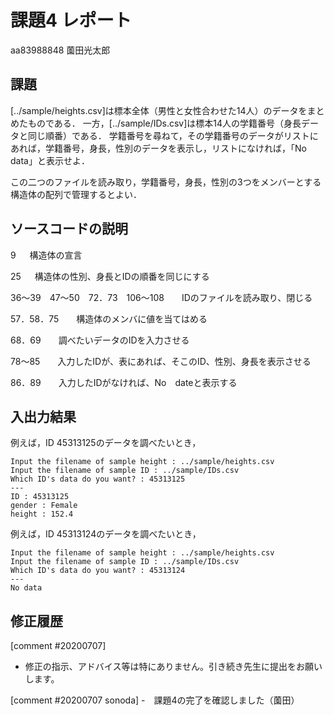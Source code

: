 # 課題4 レポート

aa83988848 薗田光太郎

## 課題

[../sample/heights.csv]は標本全体（男性と女性合わせた14人）のデータをまとめたものである．
一方，[../sample/IDs.csv]は標本14人の学籍番号（身長データと同じ順番）である．
学籍番号を尋ねて，その学籍番号のデータがリストにあれば，学籍番号，身長，性別のデータを表示し，リストになければ，「No data」と表示せよ．

この二つのファイルを読み取り，学籍番号，身長，性別の3つをメンバーとする構造体の配列で管理するとよい．

## ソースコードの説明
9 　 構造体の宣言

25 　 構造体の性別、身長とIDの順番を同じにする

36～39　47～50　72．73　106～108　　IDのファイルを読み取り、閉じる

57．58．75　　構造体のメンバに値を当てはめる

68．69　　調べたいデータのIDを入力させる

78～85　　入力したIDが、表にあれば、そこのID、性別、身長を表示させる

86．89　　入力したIDがなければ、No　dateと表示する




## 入出力結果

例えば，ID 45313125のデータを調べたいとき，

```
Input the filename of sample height : ../sample/heights.csv
Input the filename of sample ID : ../sample/IDs.csv
Which ID's data do you want? : 45313125
---
ID : 45313125
gender : Female
height : 152.4
```

例えば，ID 45313124のデータを調べたいとき，

```
Input the filename of sample height : ../sample/heights.csv
Input the filename of sample ID : ../sample/IDs.csv
Which ID's data do you want? : 45313124
---
No data
```

## 修正履歴
[comment #20200707]
- 修正の指示、アドバイス等は特にありません。引き続き先生に提出をお願いします。

[comment #20200707 sonoda]
-　課題4の完了を確認しました（薗田）

